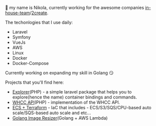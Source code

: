 👋 my name is Nikola, currently working for the awesome companies [in-house-team](https://in-houseteam.com/)/[2create](https://2create.io/).

The techonlogies that I use  daily: 

* Laravel
* Symfony
* VueJs
* AWS
* Linux
* Docker
* Docker-Compose

Currently working on expanding my skill in Golang 😏

Projects that you'll find here:

* [Explorer](https://github.com/Peac36/Explorer)(PHP) - a simple laravel package that helps you to explore(hence the name) container bindings and commands.
* [WHCC API](https://github.com/Peac36/WHCC-PHP-API-Integration)(PHP) - implementation of the WHCC API.
* [ECS + Terraform](https://github.com/Peac36/ECS-Terraform) - IaC that includes - ECS/S3/SQS/CPU-based auto scale/SQS-based auto scale and etc...
* [Golang Image Resizer](https://github.com/Peac36/aws-lambda-golang-image-resizer)(Golang + AWS Lambda)
